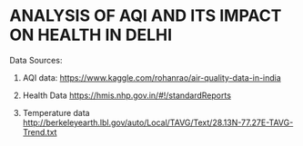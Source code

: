 # ANALYSIS OF AQI AND ITS IMPACT ON HEALTH IN DELHI

Data Sources:
1. AQI data:
https://www.kaggle.com/rohanrao/air-quality-data-in-india

2. Health Data
https://hmis.nhp.gov.in/#!/standardReports

3. Temperature data
http://berkeleyearth.lbl.gov/auto/Local/TAVG/Text/28.13N-77.27E-TAVG-Trend.txt
